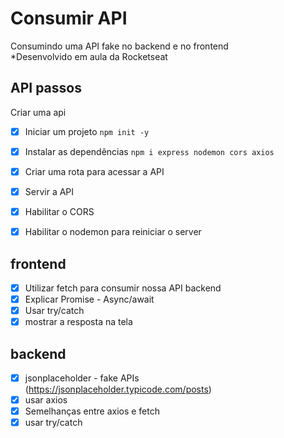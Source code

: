 # Consumir API
Consumindo uma API fake no backend e no frontend
<br/>*Desenvolvido em aula da Rocketseat

## API passos 

Criar uma api
- [x] Iniciar um projeto `npm init -y`
- [x] Instalar as dependências `npm i express nodemon cors axios`
- [x] Criar uma rota para acessar a API
- [x] Servir a API
- [x] Habilitar o CORS
- [x] Habilitar o nodemon para reiniciar o server


## frontend

- [x] Utilizar fetch para consumir nossa API backend
- [x] Explicar Promise - Async/await
- [x] Usar try/catch
- [x] mostrar a resposta na tela

## backend

- [x] jsonplaceholder - fake APIs (https://jsonplaceholder.typicode.com/posts)
- [x] usar axios
- [x] Semelhanças entre axios e fetch
- [x] usar try/catch
